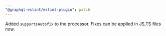 ```yaml
---
"@graphql-eslint/eslint-plugin": patch
---
```


Added `supportsAutofix` to the processor.
Fixes can be applied in JS,TS files now.
